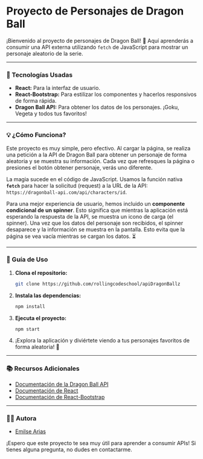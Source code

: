 # Proyecto de Personajes de Dragon Ball

¡Bienvenido al proyecto de personajes de Dragon Ball! 🐉 Aquí aprenderás a consumir una API externa utilizando `fetch` de JavaScript para mostrar un personaje aleatorio de la serie.

---

### 🚀 Tecnologías Usadas

* **React:** Para la interfaz de usuario.
* **React-Bootstrap:** Para estilizar los componentes y hacerlos responsivos de forma rápida.
* **Dragon Ball API:** Para obtener los datos de los personajes. ¡Goku, Vegeta y todos tus favoritos!

---

### 💡 ¿Cómo Funciona?

Este proyecto es muy simple, pero efectivo. Al cargar la página, se realiza una petición a la API de Dragon Ball para obtener un personaje de forma aleatoria y se muestra su información. Cada vez que refresques la página o presiones el botón obtener personaje, verás uno diferente.

La magia sucede en el código de JavaScript. Usamos la función nativa **`fetch`** para hacer la solicitud (request) a la URL de la API: `https://dragonball-api.com/api/characters/id`.

Para una mejor experiencia de usuario, hemos incluido un **componente condicional de un spinner**. Esto significa que mientras la aplicación está esperando la respuesta de la API, se muestra un icono de carga (el spinner). Una vez que los datos del personaje son recibidos, el spinner desaparece y la información se muestra en la pantalla. Esto evita que la página se vea vacía mientras se cargan los datos. ⏳

---

### 📖 Guía de Uso

1.  **Clona el repositorio:**
    ```bash
    git clone https://github.com/rollingcodeschool/apiDragonBallz
    ```

2.  **Instala las dependencias:**
    ```bash
    npm install
    ```

3.  **Ejecuta el proyecto:**
    ```bash
    npm start
    ```

4.  ¡Explora la aplicación y diviértete viendo a tus personajes favoritos de forma aleatoria! 🎉

---

### 📚 Recursos Adicionales

* [Documentación de la Dragon Ball API](https://web.dragonball-api.com/documentation)
* [Documentación de React](https://es.react.dev/)
* [Documentación de React-Bootstrap](https://react-bootstrap.github.io/)

---

### 👩‍💻 Autora

* [Emilse Arias](https://github.com/emiarias)

¡Espero que este proyecto te sea muy útil para aprender a consumir APIs! Si tienes alguna pregunta, no dudes en contactarme.